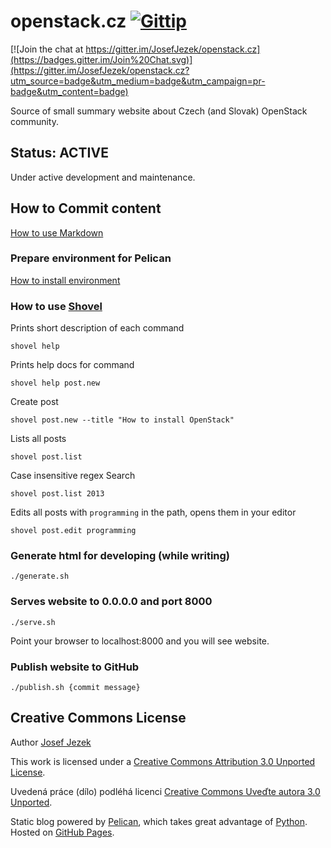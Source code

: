 # openstack.cz [![Gittip](https://raw.github.com/gittip/www.gittip.com/master/img-src/gittip-logo-32.png)](https://www.gittip.com/josefjezek)

[![Join the chat at https://gitter.im/JosefJezek/openstack.cz](https://badges.gitter.im/Join%20Chat.svg)](https://gitter.im/JosefJezek/openstack.cz?utm_source=badge&utm_medium=badge&utm_campaign=pr-badge&utm_content=badge)

Source of small summary website about Czech (and Slovak) OpenStack community.

## Status: ACTIVE

Under active development and maintenance.

## How to Commit content

[How to use Markdown](https://gist.github.com/5917040)

### Prepare environment for Pelican

[How to install environment](https://github.com/josefjezek/openstack.cz/blob/master/INSTALL.md)

### How to use [Shovel](https://github.com/dandesousa/pelican-shovel)

Prints short description of each command

```
shovel help
```

Prints help docs for command

```
shovel help post.new
```

Create post

```
shovel post.new --title "How to install OpenStack"
```

Lists all posts

```
shovel post.list
```

Case insensitive regex Search

```
shovel post.list 2013
```

Edits all posts with `programming` in the path, opens them in your editor

```
shovel post.edit programming
```

### Generate html for developing (while writing)

```
./generate.sh
```

### Serves website to 0.0.0.0 and port 8000

```
./serve.sh
```

Point your browser to localhost:8000 and you will see website.

### Publish website to GitHub

```
./publish.sh {commit message}
```

## Creative Commons License

Author [Josef Jezek](http://about.me/josefjezek)

This work is licensed under a [Creative Commons Attribution 3.0 Unported License](http://creativecommons.org/licenses/by/3.0/).

Uvedená práce (dílo) podléhá licenci [Creative Commons Uveďte autora 3.0 Unported](http://creativecommons.org/licenses/by/3.0/deed.cs).

Static blog powered by [Pelican](http://docs.getpelican.com), which takes great advantage of [Python](http://python.org). Hosted on [GitHub Pages](http://pages.github.com).